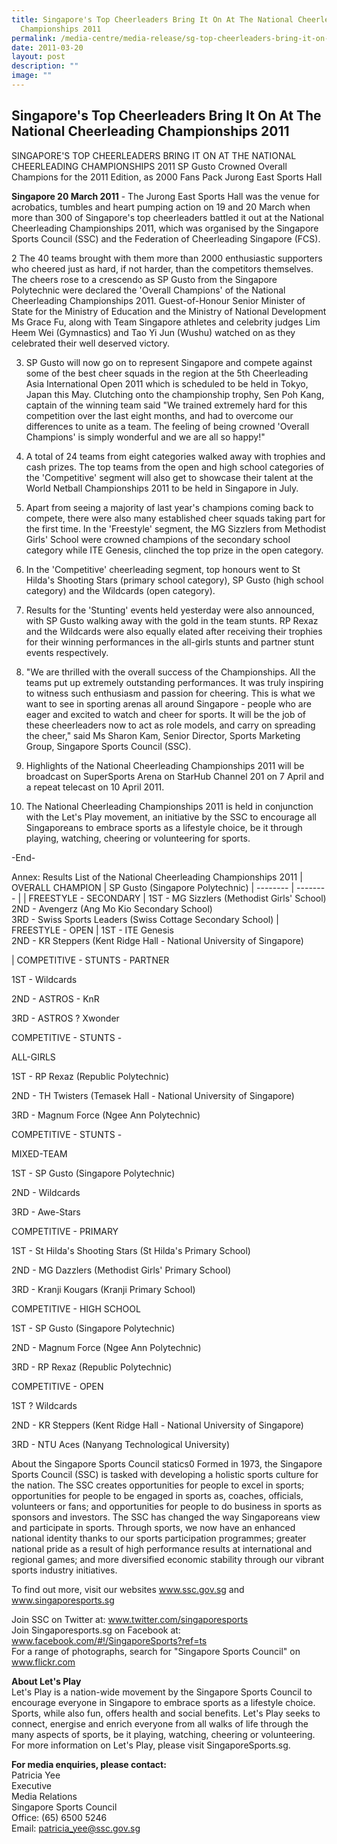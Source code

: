 ```yaml
---
title: Singapore's Top Cheerleaders Bring It On At The National Cheerleading
  Championships 2011
permalink: /media-centre/media-release/sg-top-cheerleaders-bring-it-on-at-the-national-cheerleading-2011/
date: 2011-03-20
layout: post
description: ""
image: ""
---
```

## **Singapore's Top Cheerleaders Bring It On At The National Cheerleading Championships 2011**


SINGAPORE'S TOP CHEERLEADERS BRING IT ON AT THE NATIONAL CHEERLEADING CHAMPIONSHIPS 2011
SP Gusto Crowned Overall Champions for the 2011 Edition, as 2000 Fans Pack Jurong East Sports Hall

**Singapore 20 March 2011** - The Jurong East Sports Hall was the venue for acrobatics, tumbles and heart pumping action on 19 and 20 March when more than 300 of Singapore's top cheerleaders battled it out at the National Cheerleading Championships 2011, which was organised by the Singapore Sports Council (SSC) and the Federation of Cheerleading Singapore (FCS).

2 The 40 teams brought with them more than 2000 enthusiastic supporters who cheered just as hard, if not harder, than the competitors themselves. The cheers rose to a crescendo as SP Gusto from the Singapore Polytechnic were declared the 'Overall Champions' of the National Cheerleading Championships 2011. Guest-of-Honour Senior Minister of State for the Ministry of Education and the Ministry of National Development Ms Grace Fu, along with Team Singapore athletes and celebrity judges Lim Heem Wei (Gymnastics) and Tao Yi Jun (Wushu) watched on as they celebrated their well deserved victory.

3. SP Gusto will now go on to represent Singapore and compete against some of the best cheer squads in the region at the 5th Cheerleading Asia International Open 2011 which is scheduled to be held in Tokyo, Japan this May. Clutching onto the championship trophy, Sen Poh Kang, captain of the winning team said "We trained extremely hard for this competition over the last eight months, and had to overcome our differences to unite as a team. The feeling of being crowned 'Overall Champions' is simply wonderful and we are all so happy!"

4. A total of 24 teams from eight categories walked away with trophies and cash prizes. The top teams from the open and high school categories of the 'Competitive' segment will also get to showcase their talent at the World Netball Championships 2011 to be held in Singapore in July.

5. Apart from seeing a majority of last year's champions coming back to compete, there were also many established cheer squads taking part for the first time. In the 'Freestyle' segment, the MG Sizzlers from Methodist Girls' School were crowned champions of the secondary school category while ITE Genesis, clinched the top prize in the open category.

6. In the 'Competitive' cheerleading segment, top honours went to St Hilda's Shooting Stars (primary school category), SP Gusto (high school category) and the Wildcards (open category).

7. Results for the 'Stunting' events held yesterday were also announced, with SP Gusto walking away with the gold in the team stunts. RP Rexaz and the Wildcards were also equally elated after receiving their trophies for their winning performances in the all-girls stunts and partner stunt events respectively.

8. "We are thrilled with the overall success of the Championships. All the teams put up extremely outstanding performances. It was truly inspiring to witness such enthusiasm and passion for cheering. This is what we want to see in sporting arenas all around Singapore - people who are eager and excited to watch and cheer for sports. It will be the job of these cheerleaders now to act as role models, and carry on spreading the cheer," said Ms Sharon Kam, Senior Director, Sports Marketing Group, Singapore Sports Council (SSC).

9. Highlights of the National Cheerleading Championships 2011 will be broadcast on SuperSports Arena on StarHub Channel 201 on 7 April and a repeat telecast on 10 April 2011.

10. The National Cheerleading Championships 2011 is held in conjunction with the Let's Play movement, an initiative by the SSC to encourage all Singaporeans to embrace sports as a lifestyle choice, be it through playing, watching, cheering or volunteering for sports.

-End-

Annex: Results List of the National Cheerleading Championships 2011
| OVERALL CHAMPION | SP Gusto (Singapore Polytechnic)
| -------- | -------- | 
| FREESTYLE - SECONDARY     |  1ST - MG Sizzlers (Methodist Girls' School) <br>2ND - Avengerz (Ang Mo Kio Secondary School) <br>3RD - Swiss Sports Leaders (Swiss Cottage Secondary School)
| FREESTYLE - OPEN | 1ST - ITE Genesis <br>2ND - KR Steppers (Kent Ridge Hall - National University of Singapore)

| COMPETITIVE - STUNTS - PARTNER

1ST - Wildcards

2ND - ASTROS - KnR

3RD - ASTROS ? Xwonder

COMPETITIVE - STUNTS -

ALL-GIRLS

1ST - RP Rexaz (Republic Polytechnic)

2ND - TH Twisters (Temasek Hall - National University of Singapore)

3RD - Magnum Force (Ngee Ann Polytechnic)

COMPETITIVE - STUNTS -

MIXED-TEAM

1ST - SP Gusto (Singapore Polytechnic)

2ND - Wildcards

3RD - Awe-Stars

COMPETITIVE - PRIMARY

1ST - St Hilda's Shooting Stars (St Hilda's Primary School)

2ND - MG Dazzlers (Methodist Girls' Primary School)

3RD - Kranji Kougars (Kranji Primary School)

COMPETITIVE - HIGH SCHOOL

1ST - SP Gusto (Singapore Polytechnic)

2ND - Magnum Force (Ngee Ann Polytechnic)

3RD - RP Rexaz (Republic Polytechnic)

COMPETITIVE - OPEN

1ST ? Wildcards

2ND - KR Steppers (Kent Ridge Hall - National University of Singapore)

3RD - NTU Aces (Nanyang Technological University)

 

About the Singapore Sports Council
statics0
Formed in 1973, the Singapore Sports Council (SSC) is tasked with developing a holistic sports culture for the nation. The SSC creates opportunities for people to excel in sports; opportunities for people to be engaged in sports as, coaches, officials, volunteers or fans; and opportunities for people to do business in sports as sponsors and investors. The SSC has changed the way Singaporeans view and participate in sports. Through sports, we now have an enhanced national identity thanks to our sports participation programmes; greater national pride as a result of high performance results at international and regional games; and more diversified economic stability through our vibrant sports industry initiatives.

To find out more, visit our websites www.ssc.gov.sg and www.singaporesports.sg

Join SSC on Twitter at: www.twitter.com/singaporesports
<br>
Join Singaporesports.sg on Facebook at: www.facebook.com/#!/SingaporeSports?ref=ts
<br>
For a range of photographs, search for "Singapore Sports Council" on www.flickr.com

**About Let's Play**
<br>
Let's Play is a nation-wide movement by the Singapore Sports Council to encourage everyone in Singapore to embrace sports as a lifestyle choice. Sports, while also fun, offers health and social benefits. Let's Play seeks to connect, energise and enrich everyone from all walks of life through the many aspects of sports, be it playing, watching, cheering or volunteering. For more information on Let's Play, please visit SingaporeSports.sg.

**For media enquiries, please contact:**
<br>
Patricia Yee
<br>Executive
<br>Media Relations
<br>Singapore Sports Council
<br>Office: (65) 6500 5246
<br>Email: patricia_yee@ssc.gov.sg